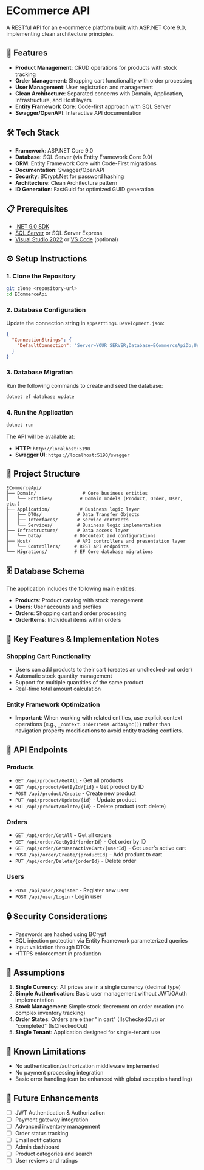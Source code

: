 # ECommerce API

A RESTful API for an e-commerce platform built with ASP.NET Core 9.0, implementing clean architecture principles.

## 🚀 Features

- **Product Management**: CRUD operations for products with stock tracking
- **Order Management**: Shopping cart functionality with order processing
- **User Management**: User registration and management
- **Clean Architecture**: Separated concerns with Domain, Application, Infrastructure, and Host layers
- **Entity Framework Core**: Code-first approach with SQL Server
- **Swagger/OpenAPI**: Interactive API documentation

## 🛠️ Tech Stack

- **Framework**: ASP.NET Core 9.0
- **Database**: SQL Server (via Entity Framework Core 9.0)
- **ORM**: Entity Framework Core with Code-First migrations
- **Documentation**: Swagger/OpenAPI
- **Security**: BCrypt.Net for password hashing
- **Architecture**: Clean Architecture pattern
- **ID Generation**: FastGuid for optimized GUID generation

## 📋 Prerequisites

- [.NET 9.0 SDK](https://dotnet.microsoft.com/download/dotnet/9.0)
- [SQL Server](https://www.microsoft.com/en-us/sql-server/sql-server-downloads) or SQL Server Express
- [Visual Studio 2022](https://visualstudio.microsoft.com/) or [VS Code](https://code.visualstudio.com/) (optional)

## ⚙️ Setup Instructions

### 1. Clone the Repository
```bash
git clone <repository-url>
cd ECommerceApi
```

### 2. Database Configuration
Update the connection string in `appsettings.Development.json`:
```json
{
  "ConnectionStrings": {
    "DefaultConnection": "Server=YOUR_SERVER;Database=ECommerceApiDb;User Id=YOUR_USER;Password=YOUR_PASSWORD;TrustServerCertificate=True;"
  }
}
```

### 3. Database Migration
Run the following commands to create and seed the database:
```bash
dotnet ef database update
```

### 4. Run the Application
```bash
dotnet run
```

The API will be available at:
- **HTTP**: `http://localhost:5190`
- **Swagger UI**: `https://localhost:5190/swagger`

## 📁 Project Structure

```
ECommerceApi/
├── Domain/                 # Core business entities
│   └── Entities/          # Domain models (Product, Order, User, etc.)
├── Application/           # Business logic layer
│   ├── DTOs/             # Data Transfer Objects
│   ├── Interfaces/       # Service contracts
│   └── Services/         # Business logic implementation
├── Infrastructure/       # Data access layer
│   └── Data/            # DbContext and configurations
├── Host/                 # API controllers and presentation layer
│   └── Controllers/     # REST API endpoints
└── Migrations/          # EF Core database migrations
```

## 🗄️ Database Schema

The application includes the following main entities:

- **Products**: Product catalog with stock management
- **Users**: User accounts and profiles
- **Orders**: Shopping cart and order processing
- **OrderItems**: Individual items within orders

## 🔧 Key Features & Implementation Notes

### Shopping Cart Functionality
- Users can add products to their cart (creates an unchecked-out order)
- Automatic stock quantity management
- Support for multiple quantities of the same product
- Real-time total amount calculation

### Entity Framework Optimization
- **Important**: When working with related entities, use explicit context operations (e.g., `_context.OrderItems.AddAsync()`) rather than navigation property modifications to avoid entity tracking conflicts.

## 🧪 API Endpoints

### Products
- `GET /api/product/GetAll` - Get all products
- `GET /api/product/GetById/{id}` - Get product by ID
- `POST /api/product/Create` - Create new product
- `PUT /api/product/Update/{id}` - Update product
- `PUT /api/product/Delete/{id}` - Delete product (soft delete)

### Orders
- `GET /api/order/GetAll` - Get all orders
- `GET /api/order/GetById/{orderId}` - Get order by ID
- `GET /api/order/GetUserActiveCart/{userId}` - Get user's active cart
- `POST /api/order/Create/{productId}` - Add product to cart
- `PUT /api/order/Delete/{orderId}` - Delete order

### Users
- `POST /api/user/Register` - Register new user
- `POST /api/user/Login` - Login user

## 🔒 Security Considerations

- Passwords are hashed using BCrypt
- SQL injection protection via Entity Framework parameterized queries
- Input validation through DTOs
- HTTPS enforcement in production

## 📝 Assumptions

1. **Single Currency**: All prices are in a single currency (decimal type)
2. **Simple Authentication**: Basic user management without JWT/OAuth implementation
3. **Stock Management**: Simple stock decrement on order creation (no complex inventory tracking)
4. **Order States**: Orders are either "in cart" (!IsCheckedOut) or "completed" (IsCheckedOut)
5. **Single Tenant**: Application designed for single-tenant use

## 🚨 Known Limitations

- No authentication/authorization middleware implemented
- No payment processing integration
- Basic error handling (can be enhanced with global exception handling)

## 🔄 Future Enhancements

- [ ] JWT Authentication & Authorization
- [ ] Payment gateway integration
- [ ] Advanced inventory management
- [ ] Order status tracking
- [ ] Email notifications
- [ ] Admin dashboard
- [ ] Product categories and search
- [ ] User reviews and ratings
